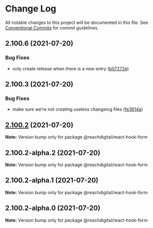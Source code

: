 # Change Log

All notable changes to this project will be documented in this file.
See [Conventional Commits](https://conventionalcommits.org) for commit guidelines.

## 2.100.6 (2021-07-20)


### Bug Fixes

* only create release when there is a new entry ([b07272e](https://github.com/ho-nl/m2-pwa/commit/b07272e4e74ee0bec3677e35ce3ee7e02231971a))





## 2.100.3 (2021-07-20)


### Bug Fixes

* make sure we're not creating useless changelog files ([fe3614a](https://github.com/ho-nl/m2-pwa/commit/fe3614a8480c7f1c68d673da2bb84805112a6643))





## [2.100.2](https://github.com/ho-nl/m2-pwa/compare/@reachdigital/react-hook-form@2.100.2-alpha.2...@reachdigital/react-hook-form@2.100.2) (2021-07-20)

**Note:** Version bump only for package @reachdigital/react-hook-form





## 2.100.2-alpha.2 (2021-07-20)

**Note:** Version bump only for package @reachdigital/react-hook-form





## 2.100.2-alpha.1 (2021-07-20)

**Note:** Version bump only for package @reachdigital/react-hook-form





## 2.100.2-alpha.0 (2021-07-20)

**Note:** Version bump only for package @reachdigital/react-hook-form
